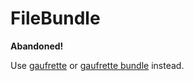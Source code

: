# FileBundle

**Abandoned!**

Use [gaufrette](https://github.com/KnpLabs/Gaufrette) or [gaufrette bundle](https://github.com/KnpLabs/KnpGaufretteBundle) instead.
